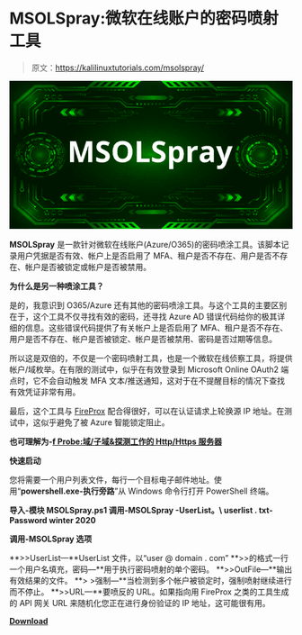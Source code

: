 # MSOLSpray:微软在线账户的密码喷射工具

> 原文：<https://kalilinuxtutorials.com/msolspray/>

[![MSOLSpray : A Password Spraying Tool For Microsoft Online Accounts](img/3468b652b97cb9fb164b430c5fa76162.png "MSOLSpray : A Password Spraying Tool For Microsoft Online Accounts")](https://1.bp.blogspot.com/-p8lahxx3rPA/XpMsQiIO__I/AAAAAAAAF4Y/EJVHyS98ILQFqYe7mhy-_TFPIYMqW_b7ACLcBGAsYHQ/s1600/MSOLSpray.png)

**MSOLSpray** 是一款针对微软在线账户(Azure/O365)的密码喷涂工具。该脚本记录用户凭据是否有效、帐户上是否启用了 MFA、租户是否不存在、用户是否不存在、帐户是否被锁定或帐户是否被禁用。

**为什么是另一种喷涂工具？**

是的，我意识到 O365/Azure 还有其他的密码喷涂工具。与这个工具的主要区别在于，这个工具不仅寻找有效的密码，还寻找 Azure AD 错误代码给你的极其详细的信息。这些错误代码提供了有关帐户上是否启用了 MFA、租户是否不存在、用户是否不存在、帐户是否被锁定、帐户是否被禁用、密码是否过期等信息。

所以这是双倍的，不仅是一个密码喷射工具，也是一个微软在线侦察工具，将提供帐户/域枚举。在有限的测试中，似乎在有效登录到 Microsoft Online OAuth2 端点时，它不会自动触发 MFA 文本/推送通知，这对于在不提醒目标的情况下查找有效凭证非常有用。

最后，这个工具与 [FireProx](https://github.com/ustayready/fireprox) 配合得很好，可以在认证请求上轮换源 IP 地址。在测试中，这似乎避免了被 Azure 智能锁定阻止。

**也可理解为-[f Probe:域/子域&探测工作的 Http/Https 服务器](https://kalilinuxtutorials.com/fprobe/)**

**快速启动**

您将需要一个用户列表文件，每行一个目标电子邮件地址。使用“**powershell.exe-执行旁路**”从 Windows 命令行打开 PowerShell 终端。

**导入-模块 MSOLSpray.ps1
调用-MSOLSpray -UserList。\ userlist . txt-Password winter 2020**

**调用-MSOLSpray 选项**

**>>UserList—**UserList 文件，以“user @ domain . com”
**>>的格式一行一个用户名填充，密码—**用于执行密码喷射的单个密码。
**>>OutFile—**输出有效结果的文件。
**> >强制—**当检测到多个帐户被锁定时，强制喷射继续进行而不停止。
**>>URL—**要喷反的 URL。如果指向用 FireProx 之类的工具生成的 API 网关 URL 来随机化您正在进行身份验证的 IP 地址，这可能很有用。

[**Download**](https://github.com/dafthack/MSOLSpray)